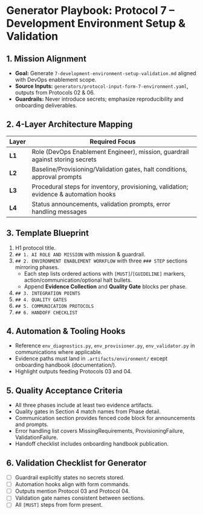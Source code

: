 # Generator Playbook: Protocol 7 – Development Environment Setup & Validation

## 1. Mission Alignment
- **Goal:** Generate `7-development-environment-setup-validation.md` aligned with DevOps enablement scope.
- **Source Inputs:** `generators/protocol-input-form-7-environment.yaml`, outputs from Protocols 02 & 06.
- **Guardrails:** Never introduce secrets; emphasize reproducibility and onboarding deliverables.

## 2. 4-Layer Architecture Mapping
| Layer | Required Focus |
|-------|----------------|
| **L1** | Role (DevOps Enablement Engineer), mission, guardrail against storing secrets |
| **L2** | Baseline/Provisioning/Validation gates, halt conditions, approval prompts |
| **L3** | Procedural steps for inventory, provisioning, validation; evidence & automation hooks |
| **L4** | Status announcements, validation prompts, error handling messages |

## 3. Template Blueprint
1. H1 protocol title.
2. `## 1. AI ROLE AND MISSION` with mission & guardrail.
3. `## 2. ENVIRONMENT ENABLEMENT WORKFLOW` with three `### STEP` sections mirroring phases.
   - Each step lists ordered actions with `[MUST]`/`[GUIDELINE]` markers, action/communication/optional halt bullets.
   - Append **Evidence Collection** and **Quality Gate** blocks per phase.
4. `## 3. INTEGRATION POINTS`
5. `## 4. QUALITY GATES`
6. `## 5. COMMUNICATION PROTOCOLS`
7. `## 6. HANDOFF CHECKLIST`

## 4. Automation & Tooling Hooks
- Reference `env_diagnostics.py`, `env_provisioner.py`, `env_validator.py` in communications where applicable.
- Evidence paths must land in `.artifacts/environment/` except onboarding handbook (documentation/).
- Highlight outputs feeding Protocols 03 and 04.

## 5. Quality Acceptance Criteria
- All three phases include at least two evidence artifacts.
- Quality gates in Section 4 match names from Phase detail.
- Communication section provides fenced code block for announcements and prompts.
- Error handling list covers MissingRequirements, ProvisioningFailure, ValidationFailure.
- Handoff checklist includes onboarding handbook publication.

## 6. Validation Checklist for Generator
- [ ] Guardrail explicitly states no secrets stored.
- [ ] Automation hooks align with form commands.
- [ ] Outputs mention Protocol 03 and Protocol 04.
- [ ] Validation gate names consistent between sections.
- [ ] All `[MUST]` steps from form present.
